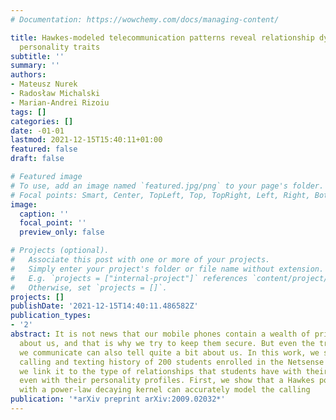 ```yaml
---
# Documentation: https://wowchemy.com/docs/managing-content/

title: Hawkes-modeled telecommunication patterns reveal relationship dynamics and
  personality traits
subtitle: ''
summary: ''
authors:
- Mateusz Nurek
- Radosław Michalski
- Marian-Andrei Rizoiu
tags: []
categories: []
date: -01-01
lastmod: 2021-12-15T15:40:11+01:00
featured: false
draft: false

# Featured image
# To use, add an image named `featured.jpg/png` to your page's folder.
# Focal points: Smart, Center, TopLeft, Top, TopRight, Left, Right, BottomLeft, Bottom, BottomRight.
image:
  caption: ''
  focal_point: ''
  preview_only: false

# Projects (optional).
#   Associate this post with one or more of your projects.
#   Simply enter your project's folder or file name without extension.
#   E.g. `projects = ["internal-project"]` references `content/project/deep-learning/index.md`.
#   Otherwise, set `projects = []`.
projects: []
publishDate: '2021-12-15T14:40:11.486582Z'
publication_types:
- '2'
abstract: It is not news that our mobile phones contain a wealth of private information
  about us, and that is why we try to keep them secure. But even the traces of how
  we communicate can also tell quite a bit about us. In this work, we start from the
  calling and texting history of 200 students enrolled in the Netsense study, and
  we link it to the type of relationships that students have with their peers, and
  even with their personality profiles. First, we show that a Hawkes point process
  with a power-law decaying kernel can accurately model the calling
publication: '*arXiv preprint arXiv:2009.02032*'
---
```

